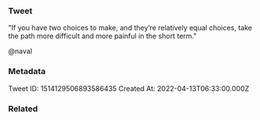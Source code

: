 ### Tweet
"If you have two choices to make, and they’re relatively equal choices, take the path more difficult and more painful in the short term." 

@naval

### Metadata
Tweet ID: 1514129506893586435
Created At: 2022-04-13T06:33:00.000Z

### Related

